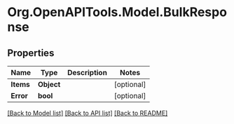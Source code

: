 
# Org.OpenAPITools.Model.BulkResponse

## Properties

Name | Type | Description | Notes
------------ | ------------- | ------------- | -------------
**Items** | **Object** |  | [optional] 
**Error** | **bool** |  | [optional] 

[[Back to Model list]](../README.md#documentation-for-models)
[[Back to API list]](../README.md#documentation-for-api-endpoints)
[[Back to README]](../README.md)

